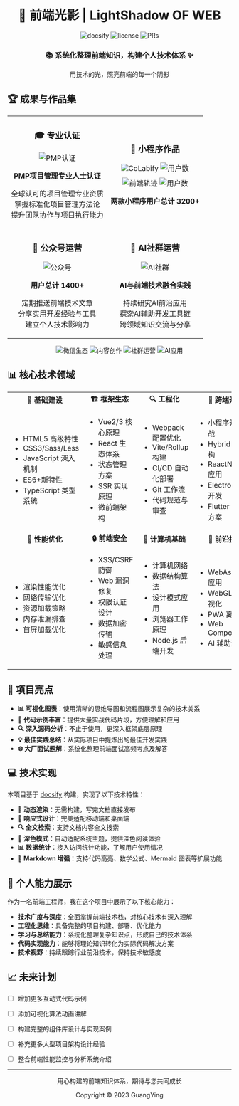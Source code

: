 <div align="center">
  <h1>🌈 前端光影 | LightShadow OF WEB</h1>
</div>

<div align="center">
  <img src="https://img.shields.io/badge/docsify-v4.12.2-brightgreen.svg" alt="docsify">
  <img src="https://img.shields.io/badge/license-MIT-blue.svg" alt="license">
  <img src="https://img.shields.io/badge/PRs-welcome-orange.svg" alt="PRs">
</div>

<div align="center">
  <h3>📚 系统化整理前端知识，构建个人技术体系 ✨</h3>
  <p>用技术的光，照亮前端的每一个阴影</p>
</div>

## 🏆 成果与作品集

<div align="center">
  <table>
    <tr>
      <td align="center">
        <h3>🎓 专业认证</h3>
        <img src="https://img.shields.io/badge/PMP-项目管理认证-blue?style=for-the-badge&logo=pmi&logoColor=white" alt="PMP认证" />
        <p><b>PMP项目管理专业人士认证</b></p>
        <p>全球认可的项目管理专业资质<br/>掌握标准化项目管理方法论<br/>提升团队协作与项目执行能力</p>
      </td>
      <td align="center">
        <h3>📱 小程序作品</h3>
        <div>
          <img src="https://img.shields.io/badge/微信小程序-CoLabify-07C160?style=for-the-badge&logo=wechat&logoColor=white" alt="CoLabify" />
          <img src="https://img.shields.io/badge/用户-2600+-brightgreen?style=for-the-badge" alt="用户数" />
        </div>
        <div style="margin-top:10px">
          <img src="https://img.shields.io/badge/微信小程序-前端轨迹-07C160?style=for-the-badge&logo=wechat&logoColor=white" alt="前端轨迹" />
          <img src="https://img.shields.io/badge/用户-460+-brightgreen?style=for-the-badge" alt="用户数" />
        </div>
        <p><b>两款小程序用户总计 3200+</b></p>
      </td>
    </tr>
    <tr>
      <td align="center">
        <h3>📢 公众号运营</h3>
        <img src="https://img.shields.io/badge/微信公众号-CoLabify-07C160?style=for-the-badge&logo=wechat&logoColor=white" alt="公众号" />
        <p><b>用户总计 1400+</b></p>
        <p>定期推送前端技术文章<br/>分享实用开发经验与工具<br/>建立个人技术影响力</p>
      </td>
      <td align="center">
        <h3>🤖 AI社群运营</h3>
        <img src="https://img.shields.io/badge/AI大爆炸-社群500+-FF6B6B?style=for-the-badge&logo=airtable&logoColor=white" alt="AI社群" />
        <p><b>AI与前端技术融合实践</b></p>
        <p>持续研究AI前沿应用<br/>探索AI辅助开发工具链<br/>跨领域知识交流与分享</p>
      </td>
    </tr>
  </table>
</div>

<div align="center">
  <img src="https://img.shields.io/badge/微信生态-全栈开发-07C160?style=flat-square&logo=wechat&logoColor=white" alt="微信生态" />
  <img src="https://img.shields.io/badge/内容创作-技术分享-1DA1F2?style=flat-square&logo=medium&logoColor=white" alt="内容创作" />
  <img src="https://img.shields.io/badge/社群运营-资源整合-FF6B6B?style=flat-square&logo=discourse&logoColor=white" alt="社群运营" />
  <img src="https://img.shields.io/badge/AI应用-前沿探索-00FFFF?style=flat-square&logo=openai&logoColor=white" alt="AI应用" />
</div>

## 📊 核心技术领域

<table>
  <tr>
    <td align="center"><strong>🧱 基础建设</strong></td>
    <td align="center"><strong>🏗️ 框架生态</strong></td>
    <td align="center"><strong>🔍 工程化</strong></td>
    <td align="center"><strong>📱 跨端开发</strong></td>
  </tr>
  <tr>
    <td>
      <ul>
        <li>HTML5 高级特性</li>
        <li>CSS3/Sass/Less</li>
        <li>JavaScript 深入机制</li>
        <li>ES6+新特性</li>
        <li>TypeScript 类型系统</li>
      </ul>
    </td>
    <td>
      <ul>
        <li>Vue2/3 核心原理</li>
        <li>React 生态体系</li>
        <li>状态管理方案</li>
        <li>SSR 实现原理</li>
        <li>微前端架构</li>
      </ul>
    </td>
    <td>
      <ul>
        <li>Webpack 配置优化</li>
        <li>Vite/Rollup 构建</li>
        <li>CI/CD 自动化部署</li>
        <li>Git 工作流</li>
        <li>代码规范与审查</li>
      </ul>
    </td>
    <td>
      <ul>
        <li>小程序开发实战</li>
        <li>Hybrid App 架构</li>
        <li>ReactNative 应用</li>
        <li>Electron 桌面开发</li>
        <li>Flutter 跨平台方案</li>
      </ul>
    </td>
  </tr>
  <tr>
    <td align="center"><strong>🚀 性能优化</strong></td>
    <td align="center"><strong>🔒 前端安全</strong></td>
    <td align="center"><strong>🧠 计算机基础</strong></td>
    <td align="center"><strong>🔮 前沿技术</strong></td>
  </tr>
  <tr>
    <td>
      <ul>
        <li>渲染性能优化</li>
        <li>网络传输优化</li>
        <li>资源加载策略</li>
        <li>内存泄漏排查</li>
        <li>首屏加载优化</li>
      </ul>
    </td>
    <td>
      <ul>
        <li>XSS/CSRF 防御</li>
        <li>Web 漏洞修复</li>
        <li>权限认证设计</li>
        <li>数据加密传输</li>
        <li>敏感信息处理</li>
      </ul>
    </td>
    <td>
      <ul>
        <li>计算机网络</li>
        <li>数据结构算法</li>
        <li>设计模式应用</li>
        <li>浏览器工作原理</li>
        <li>Node.js 后端开发</li>
      </ul>
    </td>
    <td>
      <ul>
        <li>WebAssembly 应用</li>
        <li>WebGL/3D 可视化</li>
        <li>PWA 离线应用</li>
        <li>Web Components</li>
        <li>AI 辅助开发</li>
      </ul>
    </td>
  </tr>
</table>

## 🎨 项目亮点

- **📊 可视化图表**：使用清晰的思维导图和流程图展示复杂的技术关系
- **🧩 代码示例丰富**：提供大量实战代码片段，方便理解和应用
- **🔍 深入源码分析**：不止于使用，更深入框架底层原理
- **💡 最佳实践总结**：从实际项目中提炼出的最佳开发实践
- **🌐 大厂面试题解**：系统化整理前端面试高频考点及解答

## 💻 技术实现

本项目基于 [docsify](https://docsify.js.org/) 构建，实现了以下技术特性：

- **🔄 动态渲染**：无需构建，写完文档直接发布
- **📱 响应式设计**：完美适配移动端和桌面端
- **🔍 全文检索**：支持文档内容全文搜索
- **🌙 深色模式**：自动适配系统主题，提供深色阅读体验
- **📊 数据统计**：接入访问统计功能，了解用户使用情况
- **📝 Markdown 增强**：支持代码高亮、数学公式、Mermaid 图表等扩展功能

## 🚀 个人能力展示

作为一名前端工程师，我在这个项目中展示了以下核心能力：

- **技术广度与深度**：全面掌握前端技术栈，对核心技术有深入理解
- **工程化思维**：具备完整的项目构建、部署、优化能力
- **学习与总结能力**：系统化整理复杂知识点，形成自己的技术体系
- **代码实现能力**：能够将理论知识转化为实际代码解决方案
- **技术视野**：持续跟踪行业前沿技术，保持技术敏感度

## 📈 未来计划

- [ ] 增加更多互动式代码示例
- [ ] 添加可视化算法动画讲解
- [ ] 构建完整的组件库设计与实现案例
- [ ] 补充更多大型项目架构设计经验
- [ ] 整合前端性能监控与分析系统介绍


---

<div align="center">
  <p>用心构建的前端知识体系，期待与您共同成长</p>
  <p>Copyright © 2023 GuangYing</p>
</div>
